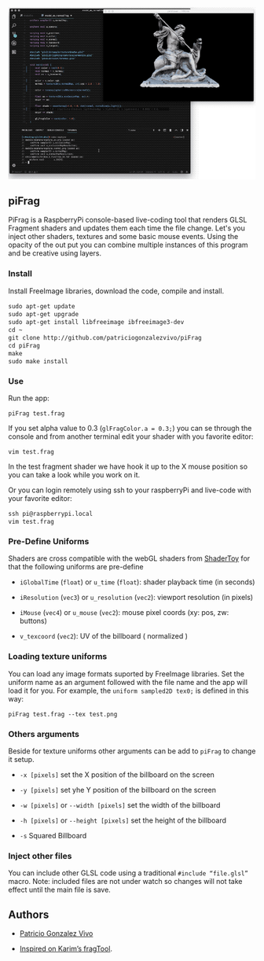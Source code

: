 ![00](images/00.gif)

## piFrag

PiFrag is a RaspberryPi console-based live-coding tool that renders GLSL Fragment shaders and updates them each time the file change. Let's you inject other shaders, textures and some basic mouse events. Using the opacity of the out put you can combine multiple instances of this program and be creative using layers.

### Install

Install FreeImage libraries, download the code, compile and install.

```
sudo apt-get update
sudo apt-get upgrade
sudo apt-get install libfreeimage ibfreeimage3-dev
cd ~ 
git clone http://github.com/patriciogonzalezvivo/piFrag
cd piFrag
make
sudo make install
```

### Use

Run the app:

```
piFrag test.frag
```

If you set alpha value to 0.3 (```glFragColor.a = 0.3;```) you can se through the console and from another terminal edit your shader with you favorite editor:

```
vim test.frag
```

In the test fragment shader we have hook it up to the X mouse position so you can take a look while you work on it.

Or you can login remotely using ssh to your raspberryPi and live-code with your favorite editor:

```
ssh pi@raspberrypi.local
vim test.frag
```

### Pre-Define Uniforms

Shaders are cross compatible with the webGL shaders from [ShaderToy](http://www.shadertoy.com) for that the following uniforms are pre-define

* ```iGlobalTime``` (```float```) or ```u_time``` (```float```): shader playback time (in seconds)

* ```iResolution``` (```vec3```) or ```u_resolution``` (```vec2```): viewport resolution (in pixels)

* ```iMouse``` (```vec4```) or ```u_mouse``` (```vec2```): mouse pixel coords (xy: pos, zw: buttons)

* ```v_texcoord``` (```vec2```): UV of the billboard ( normalized )

### Loading texture uniforms

You can load any image formats suported by FreeImage libraries. Set the uniform name as an argument followed with the file name and the app will load it for you. For example, the ```uniform sampled2D tex0;``` is defined in this way:

```
piFrag test.frag --tex test.png
```

### Others arguments

Beside for texture uniforms other arguments can be add to ```piFrag``` to change it setup.

* ```-x [pixels]``` set the X position of the billboard on the screen

* ```-y [pixels]``` set yhe Y position of the billboard on the screen

* ```-w [pixels]``` or ```--width [pixels]```  set the width of the billboard

* ```-h [pixels]``` or ```--height [pixels]``` set the height of the billboard

* ```-s``` Squared Billboard

### Inject other files

You can include other GLSL code using a traditional ```#include “file.glsl”``` macro. Note: included files are not under watch so changes will not take effect until the main file is save.

## Authors

* [Patricio Gonzalez Vivo](http://patriciogonzalezvivo.com/)

* [Inspired on Karim’s fragTool](https://github.com/karimnaaji/fragtool). 


